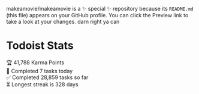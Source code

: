 makeamovie/makeamovie is a ✨ special ✨ repository because its `README.md` (this file) appears on your GitHub profile.
You can click the Preview link to take a look at your changes. darn right ya can

# Todoist Stats

<!-- TODO-IST:START -->
🏆  41,788 Karma Points           
🌸  Completed 7 tasks today           
✅  Completed 28,859 tasks so far           
⏳  Longest streak is 328 days
<!-- TODO-IST:END -->